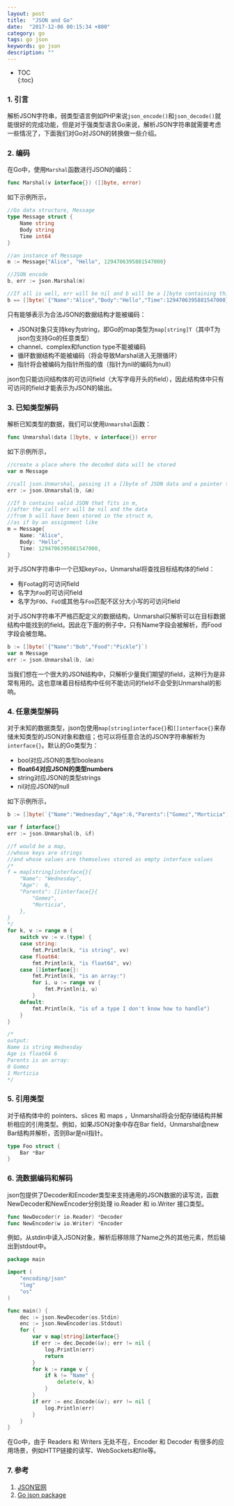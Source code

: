 ```yaml
---
layout: post
title:  "JSON and Go"
date:  "2017-12-06 00:15:34 +800"
category: go
tags: go json
keywords: go json
description: ""
---
```


* TOC  
{:toc}

### 1. 引言

解析JSON字符串，弱类型语言例如PHP来说`json_encode()`和`json_decode()`就能很好的完成功能，但是对于强类型语言Go来说，解析JSON字符串就需要考虑一些情况了，下面我们对Go对JSON的转换做一些介绍。

### 2. 编码

在Go中，使用`Marshal`函数进行JSON的编码：

```go
func Marshal(v interface{}) ([]byte, error)
```

如下示例所示，

```go
//Go data structure, Message
type Message struct {
    Name string
    Body string
    Time int64
}

//an instance of Message
m := Message{"Alice", "Hello", 1294706395881547000}

//JSON encode
b, err := json.Marshal(m)

//If all is well, err will be nil and b will be a []byte containing this JSON data
b == []byte(`{"Name":"Alice","Body":"Hello","Time":1294706395881547000}`)
```

只有能够表示为合法JSON的数据结构才能被编码：

* JSON对象只支持key为string，即Go的map类型为`map[string]T`（其中T为json包支持Go的任意类型）
* channel、complex和function type不能被编码
* 循环数据结构不能被编码（将会导致Marshal进入无限循环）
* 指针将会被编码为指针所指的值（指针为nil的编码为null）

json包只能访问结构体的可访问field（大写字母开头的field），因此结构体中只有可访问的field才能表示为JSON的输出。

### 3. 已知类型解码

解析已知类型的数据，我们可以使用`Unmarshal`函数：

```go
func Unmarshal(data []byte, v interface{}) error
```

如下示例所示，

```go
//create a place where the decoded data will be stored
var m Message

//call json.Unmarshal, passing it a []byte of JSON data and a pointer to m
err := json.Unmarshal(b, &m)

//If b contains valid JSON that fits in m, 
//after the call err will be nil and the data
//from b will have been stored in the struct m, 
//as if by an assignment like
m = Message{
    Name: "Alice",
    Body: "Hello",
    Time: 1294706395881547000,
}
```

对于JSON字符串中一个已知key`Foo`，Unmarshal将查找目标结构体的field：

* 有`Foo`tag的可访问field
* 名字为`Foo`的可访问field
* 名字为`FOO`、`FoO`或其他与`Foo`匹配不区分大小写的可访问field

对于JSON字符串不严格匹配定义的数据结构，Unmarshal只解析可以在目标数据结构中能找到的field。因此在下面的例子中，只有Name字段会被解析，而Food字段会被忽略。

```go
b := []byte(`{"Name":"Bob","Food":"Pickle"}`)
var m Message
err := json.Unmarshal(b, &m)
```

当我们想在一个很大的JSON结构中，只解析少量我们期望的field，这种行为是非常有用的。这也意味着目标结构中任何不能访问的field不会受到Unmarshal的影响。

### 4. 任意类型解码

对于未知的数据类型，json包使用`map[string]interface{}`和`[]interface{}`来存储未知类型的JSON对象和数组；也可以将任意合法的JSON字符串解析为`interface{}`。默认的Go类型为：

* bool对应JSON的类型booleans
* **float64对应JSON的类型numbers**
* string对应JSON的类型strings
* nil对应JSON的null

如下示例所示，

```go
b := []byte(`{"Name":"Wednesday","Age":6,"Parents":["Gomez","Morticia"]}`)

var f interface{}
err := json.Unmarshal(b, &f)

//f would be a map,
//whose keys are strings 
//and whose values are themselves stored as empty interface values
/*
f = map[string]interface{}{
    "Name": "Wednesday",
    "Age":  6,
    "Parents": []interface{}{
        "Gomez",
        "Morticia",
    },
}
*/
for k, v := range m {
    switch vv := v.(type) {
    case string:
        fmt.Println(k, "is string", vv)
    case float64:
        fmt.Println(k, "is float64", vv)
    case []interface{}:
        fmt.Println(k, "is an array:")
        for i, u := range vv {
            fmt.Println(i, u)
        }
    default:
        fmt.Println(k, "is of a type I don't know how to handle")
    }
}

/*
output:
Name is string Wednesday
Age is float64 6
Parents is an array:
0 Gomez
1 Morticia
*/

```

### 5. 引用类型

对于结构体中的 pointers、slices 和 maps ，Unmarshal将会分配存储结构并解析相应的引用类型。例如，如果JSON对象中存在Bar field，Unmarshal会new Bar结构并解析，否则Bar是nil指针。

```go
type Foo struct {
    Bar *Bar
}
```

### 6. 流数据编码和解码

json包提供了Decoder和Encoder类型来支持通用的JSON数据的读写流，函数NewDecoder和NewEncoder分别处理 io.Reader 和 io.Writer 接口类型。

```go
func NewDecoder(r io.Reader) *Decoder
func NewEncoder(w io.Writer) *Encoder
```

例如，从stdin中读入JSON对象，解析后移除除了Name之外的其他元素，然后输出到stdout中。

```go
package main

import (
    "encoding/json"
    "log"
    "os"
)

func main() {
    dec := json.NewDecoder(os.Stdin)
    enc := json.NewEncoder(os.Stdout)
    for {
        var v map[string]interface{}
        if err := dec.Decode(&v); err != nil {
            log.Println(err)
            return
        }
        for k := range v {
            if k != "Name" {
                delete(v, k)
            }
        }
        if err := enc.Encode(&v); err != nil {
            log.Println(err)
        }
    }
}
```

在Go中，由于 Readers 和 Writers 无处不在，Encoder 和 Decoder 有很多的应用场景，例如HTTP链接的读写、WebSockets和file等。

### 7. 参考

1. [JSON官网](http://json.org/)
2. [Go json package](https://golang.org/pkg/encoding/json/) 


